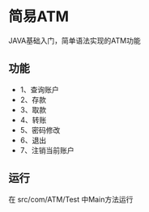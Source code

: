 # 简易ATM

JAVA基础入门，简单语法实现的ATM功能

## 功能
 - 1、查询账户
 - 2、存款
 - 3、取款
 - 4、转账
 - 5、密码修改
 - 6、退出
 - 7、注销当前账户

## 运行
在 src/com/ATM/Test 中Main方法运行